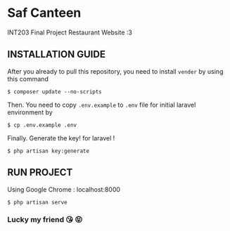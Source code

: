 # Saf Canteen
INT203 Final Project Restaurant Website :3

## INSTALLATION GUIDE 
After you already to pull this repository, you need to install ```vender``` by using this command

```
$ composer update --no-scripts
```

Then. You need to copy ```.env.example``` to ```.env``` file for initial laravel environment by

```
$ cp .env.example .env
```

Finally. Generate the key! for laravel !

```
$ php artisan key:generate
```

## RUN PROJECT
Using Google Chrome : localhost:8000
```
$ php artisan serve
```

### Lucky my friend :kissing_heart: :stuck_out_tongue_closed_eyes:
